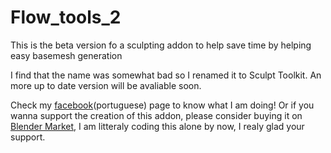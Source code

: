 # Flow_tools_2
This is the beta version fo a sculpting addon to help save time by helping easy basemesh generation

I find that the name was somewhat bad so I renamed it to Sculpt Toolkit.
An more up to date version will be avaliable soon.

Check my [facebook](https://www.facebook.com/JeanModeler)(portuguese) page to know what I am doing!
Or if you wanna support the creation of this addon, please consider buying it on [Blender Market](https://www.blendermarket.com/products/sculpttkt---a-tool-kit-for-sculptors), I am litteraly coding this alone by now, I realy glad your support.
